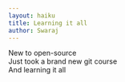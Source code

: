 ```yaml
---
layout: haiku
title: Learning it all
author: Swaraj
---
```


New to open-source<br>
Just took a brand new git course<br>
And learning it all<br>
